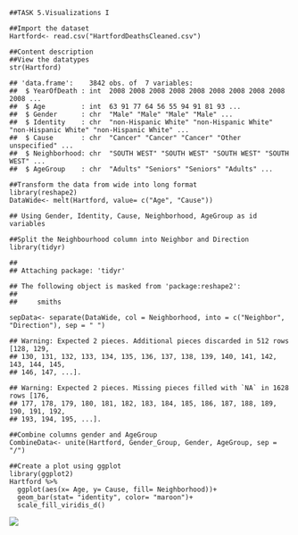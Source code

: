     ##TASK 5.Visualizations I

    ##Import the dataset
    Hartford<- read.csv("HartfordDeathsCleaned.csv")

    ##Content description
    ##View the datatypes
    str(Hartford)

    ## 'data.frame':    3842 obs. of  7 variables:
    ##  $ YearOfDeath : int  2008 2008 2008 2008 2008 2008 2008 2008 2008 2008 ...
    ##  $ Age         : int  63 91 77 64 56 55 94 91 81 93 ...
    ##  $ Gender      : chr  "Male" "Male" "Male" "Male" ...
    ##  $ Identity    : chr  "non-Hispanic White" "non-Hispanic White" "non-Hispanic White" "non-Hispanic White" ...
    ##  $ Cause       : chr  "Cancer" "Cancer" "Cancer" "Other unspecified" ...
    ##  $ Neighborhood: chr  "SOUTH WEST" "SOUTH WEST" "SOUTH WEST" "SOUTH WEST" ...
    ##  $ AgeGroup    : chr  "Adults" "Seniors" "Seniors" "Adults" ...

    ##Transform the data from wide into long format
    library(reshape2)
    DataWide<- melt(Hartford, value= c("Age", "Cause"))

    ## Using Gender, Identity, Cause, Neighborhood, AgeGroup as id variables

    ##Split the Neighbourhood column into Neighbor and Direction
    library(tidyr)

    ## 
    ## Attaching package: 'tidyr'

    ## The following object is masked from 'package:reshape2':
    ## 
    ##     smiths

    sepData<- separate(DataWide, col = Neighborhood, into = c("Neighbor", "Direction"), sep = " ")

    ## Warning: Expected 2 pieces. Additional pieces discarded in 512 rows [128, 129,
    ## 130, 131, 132, 133, 134, 135, 136, 137, 138, 139, 140, 141, 142, 143, 144, 145,
    ## 146, 147, ...].

    ## Warning: Expected 2 pieces. Missing pieces filled with `NA` in 1628 rows [176,
    ## 177, 178, 179, 180, 181, 182, 183, 184, 185, 186, 187, 188, 189, 190, 191, 192,
    ## 193, 194, 195, ...].

    ##Combine columns gender and AgeGroup
    CombineData<- unite(Hartford, Gender_Group, Gender, AgeGroup, sep = "/")

    ##Create a plot using ggplot
    library(ggplot2)
    Hartford %>% 
      ggplot(aes(x= Age, y= Cause, fill= Neighborhood))+
      geom_bar(stat= "identity", color= "maroon")+
      scale_fill_viridis_d()

![](Task-5--Visualizations_files/figure-markdown_strict/unnamed-chunk-6-1.png)
